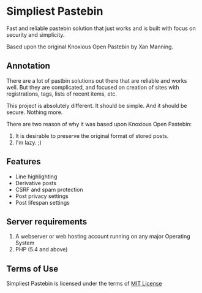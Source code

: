 # Simpliest Pastebin

Fast and reliable pastebin solution that just works and is built with focus on security and simplicity.

Based upon the original Knoxious Open Pastebin by Xan Manning.

## Annotation

There are a lot of pastbin solutions out there that are reliable and works well. But they are complicated, and focused on creation of sites with registrations, tags, lists of recent items, etc.

This project is absolutely different. It should be simple. And it should be secure. Nothing more.

There are two reason of why it was based upon Knoxious Open Pastebin:

1. It is desirable to preserve the original format of stored posts.
2. I'm lazy. ;)

## Features

* Line highlighting
* Derivative posts
* CSRF and spam protection
* Post privacy settings
* Post lifespan settings

## Server requirements

1. A webserver or web hosting account running on any major Operating System
2. PHP (5.4 and above)

## Terms of Use

Simpliest Pastebin is licensed under the terms of [MIT License](https://opensource.org/licenses/MIT)
